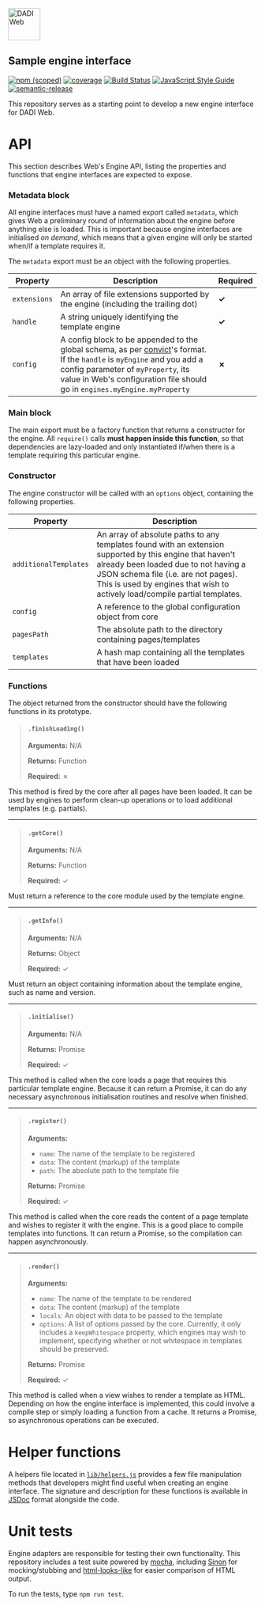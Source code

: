 <img src="https://dadi.cloud/assets/products/dadi-web-full.png" alt="DADI Web" height="65"/>

## Sample engine interface

[![npm (scoped)](https://img.shields.io/npm/v/@dadi/web-sample-engine.svg?maxAge=10800&style=flat-square)](https://www.npmjs.com/package/@dadi/web-sample-engine)
[![coverage](https://img.shields.io/badge/coverage-37%25-red.svg?style=flat?style=flat-square)](https://github.com/dadi/web-sample-engine)
[![Build Status](https://travis-ci.org/dadi/web-sample-engine.svg?branch=master)](https://travis-ci.org/dadi/web-sample-engine)
[![JavaScript Style Guide](https://img.shields.io/badge/code%20style-standard-brightgreen.svg?style=flat-square)](http://standardjs.com/)
[![semantic-release](https://img.shields.io/badge/%20%20%F0%9F%93%A6%F0%9F%9A%80-semantic--release-e10079.svg?style=flat-square)](https://github.com/semantic-release/semantic-release)

This repository serves as a starting point to develop a new engine interface for DADI Web.

# API

This section describes Web's Engine API, listing the properties and functions that engine interfaces are expected to expose.

### Metadata block

All engine interfaces must have a named export called `metadata`, which gives Web a preliminary round of information about the engine before anything else is loaded. This is important because engine interfaces are initialised *on demand*, which means that a given engine will only be started when/if a template requires it.

The `metadata` export must be an object with the following properties.

| Property     | Description                                                                      | Required |
|--------------|----------------------------------------------------------------------------------|----------|
| `extensions` | An array of file extensions supported by the engine (including the trailing dot) | **✓**    |
| `handle`     | A string uniquely identifying the template engine                                | **✓**    |
| `config`     | A config block to be appended to the global schema, as per [convict](https://github.com/mozilla/node-convict)'s format. If the `handle` is  `myEngine` and you add a config parameter of `myProperty`, its value in Web's configuration file should go in `engines.myEngine.myProperty`| **✗**    |

### Main block

The main export must be a factory function that returns a constructor for the engine. All `require()` calls **must happen inside this function**, so that dependencies are lazy-loaded and only instantiated if/when there is a template requiring this particular engine.

### Constructor

The engine constructor will be called with an `options` object, containing the following properties.

| Property              | Description                                                                      |
|-----------------------|----------------------------------------------------------------------------------|
| `additionalTemplates` | An array of absolute paths to any templates found with an extension supported by this engine that haven't already been loaded due to not having a JSON schema file (i.e. are not pages). This is used by engines that wish to actively load/compile partial templates. |
| `config`              | A reference to the global configuration object from core                         |
| `pagesPath`           | The absolute path to the directory containing pages/templates                    |
| `templates`           | A hash map containing all the templates that have been loaded                    |

### Functions

The object returned from the constructor should have the following functions in its prototype.

> #### `.finishLoading()`
> **Arguments:** N/A
>
> **Returns:** Function
>
> **Required:** ✗

This method is fired by the core after all pages have been loaded. It can be used by engines to perform clean-up operations or to load additional templates (e.g. partials).

---

> #### `.getCore()`
> **Arguments:** N/A
>
> **Returns:** Function
>
> **Required:** ✓

Must return a reference to the core module used by the template engine.

---


> #### `.getInfo()`
> **Arguments:** N/A
>
> **Returns:** Object
>
> **Required:** ✓

Must return an object containing information about the template engine, such as name and version.

---

> #### `.initialise()`
> **Arguments:** N/A
>
> **Returns:** Promise
>
> **Required:** ✓

This method is called when the core loads a page that requires this particular template engine. Because it can return a Promise, it can do any necessary asynchronous initialisation routines and resolve when finished.

---

> #### `.register()`
> **Arguments:**
> - `name`: The name of the template to be registered
> - `data`: The content (markup) of the template
> - `path`: The absolute path to the template file
>
> **Returns:** Promise
>
> **Required:** ✓

This method is called when the core reads the content of a page template and wishes to register it with the engine. This is a good place to compile templates into functions. It can return a Promise, so the compilation can happen asynchronously.


---

> #### `.render()`
> **Arguments:**
> - `name`: The name of the template to be rendered
> - `data`: The content (markup) of the template
> - `locals`: An object with data to be passed to the template
> - `options`: A list of options passed by the core. Currently, it only includes a `keepWhitespace` property, which engines may wish to implement, specifying whether or not whitespace in templates should be preserved.
>
> **Returns:** Promise
>
> **Required:** ✓

This method is called when a view wishes to render a template as HTML. Depending on how the engine interface is implemented, this could involve a compile step or simply loading a function from a cache. It returns a Promise, so asynchronous operations can be executed.

# Helper functions

A helpers file located in [`lib/helpers.js`](lib/helpers.js) provides a few file manipulation methods that developers might find useful when creating an engine interface. The signature and description for these functions is available in [JSDoc](http://usejsdoc.org/) format alongside the code.

# Unit tests

Engine adapters are responsible for testing their own functionality. This repository includes a test suite powered by [mocha](https://mochajs.org/), including [Sinon](http://sinonjs.org/) for mocking/stubbing and [html-looks-like](https://www.npmjs.com/package/html-looks-like) for easier comparison of HTML output.

To run the tests, type `npm run test`.
